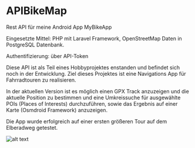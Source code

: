# APIBikeMap
Rest API für meine Android App MyBikeApp

Eingesetzte Mittel: PHP mit Laravel Framework, OpenStreetMap Daten in PostgreSQL Datenbank.

Authentifizierung: über API-Token

Diese API ist als Teil eines Hobbyprojektes enstanden und befindet sich noch in der Entwicklung.
Ziel dieses Projektes ist eine Navigations App für Fahrradtouren zu realisieren.  

In der aktuellen Version ist es möglich einen GPX Track anzuzeigen und die aktuelle Position zu bestimmen und eine Umkreissuche für ausgewählte POIs (Places of Interests) durchzuführen, sowie das Ergebnis auf einer Karte (Osmdroid Framework) anzuzeigen.

Die App wurde erfolgreich auf einer ersten größeren Tour auf dem Elberadweg getestet.

![alt text](https://raw.githubusercontent.com/tilonet/APIBikeMap/blob/master/appimg.png)


